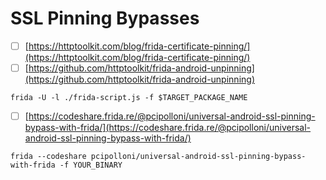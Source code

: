 # SSL Pinning Bypasses

* [ ] [https://httptoolkit.com/blog/frida-certificate-pinning/](https://httptoolkit.com/blog/frida-certificate-pinning/)
* [ ] [https://github.com/httptoolkit/frida-android-unpinning](https://github.com/httptoolkit/frida-android-unpinning)

```
frida -U -l ./frida-script.js -f $TARGET_PACKAGE_NAME
```

* [ ] [https://codeshare.frida.re/@pcipolloni/universal-android-ssl-pinning-bypass-with-frida/](https://codeshare.frida.re/@pcipolloni/universal-android-ssl-pinning-bypass-with-frida/)

```
frida --codeshare pcipolloni/universal-android-ssl-pinning-bypass-with-frida -f YOUR_BINARY
```
